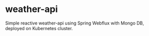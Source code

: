 # weather-api
Simple reactive weather-api using Spring Webflux with Mongo DB, deployed on Kubernetes cluster.
